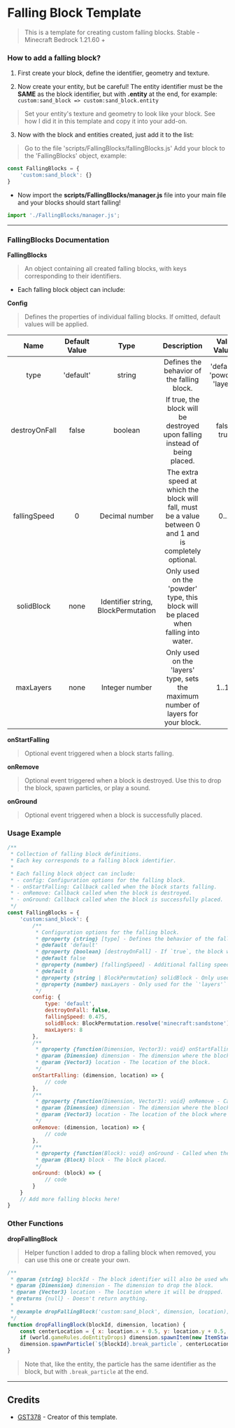 # Falling Block Template

> This is a template for creating custom falling blocks.
> Stable - Minecraft Bedrock 1.21.60 +

### How to add a falling block?

1. First create your block, define the identifier, geometry and texture.

2. Now create your entity, but be careful! The entity identifier must be the **SAME** as the block identifier, but with **.entity** at the end, for example:
`custom:sand_block => custom:sand_block.entity`
> Set your entity's texture and geometry to look like your block.
> See how I did it in this template and copy it into your add-on.

3. Now with the block and entities created, just add it to the list:
> Go to the file 'scripts/FallingBlocks/fallingBlocks.js'
> Add your block to the 'FallingBlocks' object, example:
```javascript
const FallingBlocks = {
    'custom:sand_block': {}
}
```
- Now import the **scripts/FallingBlocks/manager.js** file into your main file and your blocks should start falling!
```javascript
import './FallingBlocks/manager.js';
```
***
### FallingBlocks Documentation

**FallingBlocks**
> An object containing all created falling blocks, with keys corresponding to their identifiers.
- Each falling block object can include:

**Config**
> Defines the properties of individual falling blocks. If omitted, default values will be applied.

| Name | Default Value | Type | Description | Valid Values |
|:--------------:|:--------------:|:--------------:|:--------------:|:--------------:|
| type | 'default' | string | Defines the behavior of the falling block. | 'default', 'powder', 'layers' |
| destroyOnFall | false | boolean | If true, the block will be destroyed upon falling instead of being placed. | false, true |
| fallingSpeed | 0 | Decimal number | The extra speed at which the block will fall, must be a value between 0 and 1 and is completely optional. | 0..1 |
| solidBlock | none | Identifier string, BlockPermutation | Only used on the 'powder' type, this block will be placed when falling into water. | |
| maxLayers | none | Integer number | Only used on the 'layers' type, sets the maximum number of layers for your block. | 1..16 |

**onStartFalling**
> Optional event triggered when a block starts falling.

**onRemove**
> Optional event triggered when a block is destroyed. Use this to drop the block, spawn particles, or play a sound.

**onGround**
> Optional event triggered when a block is successfully placed.

### Usage Example

```javascript
/**
 * Collection of falling block definitions.
 * Each key corresponds to a falling block identifier.
 * 
 * Each falling block object can include:
 * - config: Configuration options for the falling block.
 * - onStartFalling: Callback called when the block starts falling.
 * - onRemove: Callback called when the block is destroyed.
 * - onGround: Callback called when the block is successfully placed.
 */
const FallingBlocks = {
    'custom:sand_block': {
        /**
         * Configuration options for the falling block.
         * @property {string} [type] - Defines the behavior of the falling block. Valid values: `'default'`, `'powder'`, `'layers'`.  
         * @default 'default'
         * @property {boolean} [destroyOnFall] - If `true`, the block will be destroyed upon falling instead of being placed.  
         * @default false
         * @property {number} [fallingSpeed] - Additional falling speed. Must be between `0` and `1`.  
         * @default 0
         * @property {string | BlockPermutation} solidBlock - Only used for the `'powder'` type. This block is placed when falling into water.
         * @property {number} maxLayers - Only used for the `'layers'` type. Sets the maximum number of layers for the block.
         */
        config: {
            type: 'default',
            destroyOnFall: false,
            fallingSpeed: 0.475,
            solidBlock: BlockPermutation.resolve('minecraft:sandstone'),
            maxLayers: 8
        },
        /**
         * @property {function(Dimension, Vector3): void} onStartFalling - Called when a block starts falling.
         * @param {Dimension} dimension - The dimension where the block is falling.
         * @param {Vector3} location - The location of the block.
         */
        onStartFalling: (dimension, location) => {
            // code
        },
        /**
         * @property {function(Dimension, Vector3): void} onRemove - Called when the block is destroyed.
         * @param {Dimension} dimension - The dimension where the block is destroyed.
         * @param {Vector3} location - The location of the block where the entity was removed.
         */
        onRemove: (dimension, location) => {
            // code
        },
        /**
         * @property {function(Block): void} onGround - Called when the block is successfully placed.
         * @param {Block} block - The block placed.
         */
        onGround: (block) => {
            // code
        }
    }
    // Add more falling blocks here!
}
```

### Other Functions

**dropFallingBlock**
> Helper function I added to drop a falling block when removed, you can use this one or create your own.
```javascript
/**
 * @param {string} blockId - The block identifier will also be used when spawning the particle.
 * @param {Dimension} dimension - The dimension to drop the block.
 * @param {Vector3} location - The location where it will be dropped.
 * @returns {null} - Doesn't return anything.
 *
 * @example dropFallingBlock('custom:sand_block', dimension, location);
 */
function dropFallingBlock(blockId, dimension, location) {
    const centerLocation = { x: location.x + 0.5, y: location.y + 0.5, z: location.z + 0.5 };
    if (world.gameRules.doEntityDrops) dimension.spawnItem(new ItemStack(blockId), centerLocation);
    dimension.spawnParticle(`${blockId}.break_particle`, centerLocation);
}
```
> Note that, like the entity, the particle has the same identifier as the block, but with `.break_particle` at the end.
***

## Credits
- [GST378](https://www.curseforge.com/members/gst378) - Creator of this template.
